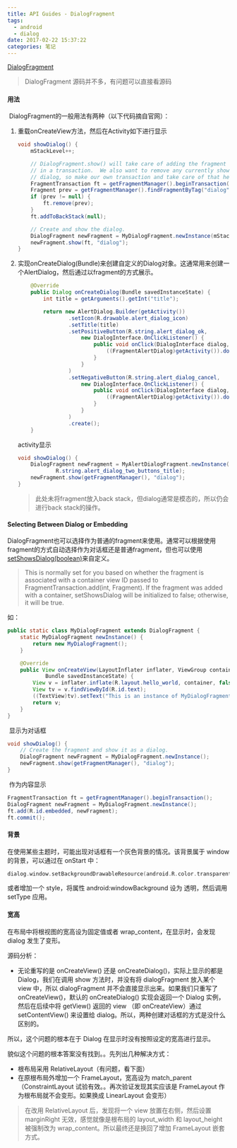 ```yaml
---
title: API Guides - DialogFragment
tags:
  - android
  - dialog
date: 2017-02-22 15:37:22
categories: 笔记
---
```


[DialogFragment](https://developer.android.com/reference/android/app/DialogFragment.html)

> DialogFragment 源码并不多，有问题可以直接看源码



#### 用法

​	DialogFragment的一般用法有两种（以下代码摘自官网）：

1. 重载onCreateView方法，然后在Activity如下进行显示

   ```java
   void showDialog() {
       mStackLevel++;

       // DialogFragment.show() will take care of adding the fragment
       // in a transaction.  We also want to remove any currently showing
       // dialog, so make our own transaction and take care of that here.
       FragmentTransaction ft = getFragmentManager().beginTransaction();
       Fragment prev = getFragmentManager().findFragmentByTag("dialog");
       if (prev != null) {
           ft.remove(prev);
       }
       ft.addToBackStack(null);

       // Create and show the dialog.
       DialogFragment newFragment = MyDialogFragment.newInstance(mStackLevel);
       newFragment.show(ft, "dialog");
   }
   ```

2. 实现onCreateDialog(Bundle)来创建自定义的Dialog对象。这通常用来创建一个AlertDialog，然后通过以fragment的方式展示。

   ```java
       @Override
       public Dialog onCreateDialog(Bundle savedInstanceState) {
           int title = getArguments().getInt("title");

           return new AlertDialog.Builder(getActivity())
                   .setIcon(R.drawable.alert_dialog_icon)
                   .setTitle(title)
                   .setPositiveButton(R.string.alert_dialog_ok,
                       new DialogInterface.OnClickListener() {
                           public void onClick(DialogInterface dialog, int whichButton) {
                               ((FragmentAlertDialog)getActivity()).doPositiveClick();
                           }
                       }
                   )
                   .setNegativeButton(R.string.alert_dialog_cancel,
                       new DialogInterface.OnClickListener() {
                           public void onClick(DialogInterface dialog, int whichButton) {
                               ((FragmentAlertDialog)getActivity()).doNegativeClick();
                           }
                       }
                   )
                   .create();
       }
   ```

   activity显示

   ```java
   void showDialog() {
       DialogFragment newFragment = MyAlertDialogFragment.newInstance(
               R.string.alert_dialog_two_buttons_title);
       newFragment.show(getFragmentManager(), "dialog");
   }
   ```

   > 此处未将fragment放入back stack，但dialog通常是模态的，所以仍会进行back stack的操作。



#### Selecting Between Dialog or Embedding

​	DialogFragment也可以选择作为普通的fragment来使用。通常可以根据使用fragment的方式自动选择作为对话框还是普通fragment，但也可以使用[setShowsDialog(boolean)](https://developer.android.com/reference/android/app/DialogFragment.html#setShowsDialog(boolean))来自定义。

> This is normally set for you based on whether the fragment is associated with a container view ID passed to FragmentTransaction.add(int, Fragment). If the fragment was added with a container, setShowsDialog will be initialized to false; otherwise, it will be true.

如：	

```java
public static class MyDialogFragment extends DialogFragment {
    static MyDialogFragment newInstance() {
        return new MyDialogFragment();
    }

    @Override
    public View onCreateView(LayoutInflater inflater, ViewGroup container,
            Bundle savedInstanceState) {
        View v = inflater.inflate(R.layout.hello_world, container, false);
        View tv = v.findViewById(R.id.text);
        ((TextView)tv).setText("This is an instance of MyDialogFragment");
        return v;
    }
}
```

​	显示为对话框

```java
void showDialog() {
    // Create the fragment and show it as a dialog.
    DialogFragment newFragment = MyDialogFragment.newInstance();
    newFragment.show(getFragmentManager(), "dialog");
}
```

​	作为内容显示

```java
FragmentTransaction ft = getFragmentManager().beginTransaction();
DialogFragment newFragment = MyDialogFragment.newInstance();
ft.add(R.id.embedded, newFragment);
ft.commit();
```


#### 背景

在使用某些主题时，可能出现对话框有一个灰色背景的情况。该背景属于 window 的背景，可以通过在 onStart 中：

```kotlin
dialog.window.setBackgroundDrawableResource(android.R.color.transparent)
```

或者增加一个 style，将属性 android:windowBackground 设为 透明，然后调用 setType 应用。



#### 宽高

在布局中将根视图的宽高设为固定值或者 wrap_content，在显示时，会发现 dialog 发生了变形。

源码分析：

+ 无论重写的是 onCreateView() 还是 onCreateDialog()，实际上显示的都是 Dialog，我们在调用 show 方法时，并没有将 dialogFragment 放入某个 view 中，所以 dialogFragment 并不会直接显示出来。如果我们只重写了 onCreateView()，默认的 onCreateDialog() 实现会返回一个 Dialog 实例，然后在后续中将 getView() 返回的 view （即 onCreateView）通过 setContentView() 来设置给 dialog。所以，两种创建对话框的方式是没什么区别的。

所以，这个问题的根本在于 Dialog 在显示时没有按照设定的宽高进行显示。

貌似这个问题的根本答案没有找到。。先列出几种解决方式：

+ 根布局采用 RelativeLayout（有问题，看下面）
+ 在原根布局外增加一个 FrameLayout，宽高设为 match_parent（ConstraintLayout 试验有效。。再次验证发现其实应该是 FrameLayout 作为根布局就不会变形。如果换成 LinearLayout 会变形）

> 在改用 RelativeLayout 后，发现将一个 view 放置在右侧，然后设置 marginRight 无效，感觉就像是根布局的 layout_width 和 layout_height 被强制改为 wrap_content。所以最终还是换回了增加 FrameLayout 嵌套 方式。